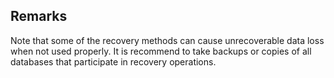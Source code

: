 ## Remarks  
 Note that some of the recovery methods can cause unrecoverable data loss when not used              properly. It is recommend to take backups or copies of all databases that participate              in recovery operations.